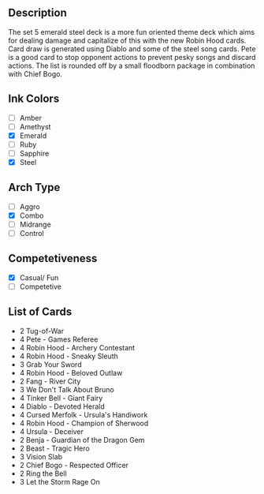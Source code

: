 ## Description

The set 5 emerald steel deck is a more fun oriented theme deck which aims for dealing damage and capitalize of this with the new Robin Hood cards. Card draw is generated using Diablo and some of the steel song cards. Pete is a good card to stop opponent actions to prevent pesky songs and discard actions. The list is rounded off by a small floodborn package in combination with Chief Bogo.

## Ink Colors

- [ ] Amber
- [ ] Amethyst
- [x] Emerald
- [ ] Ruby
- [ ] Sapphire
- [x] Steel

## Arch Type

- [ ] Aggro
- [x] Combo
- [ ] Midrange
- [ ] Control

## Competetiveness

- [x] Casual/ Fun
- [ ] Competetive

## List of Cards

- 2 Tug-of-War
- 4 Pete - Games Referee
- 4 Robin Hood - Archery Contestant
- 4 Robin Hood - Sneaky Sleuth
- 3 Grab Your Sword
- 4 Robin Hood - Beloved Outlaw
- 2 Fang - River City
- 3 We Don't Talk About Bruno
- 4 Tinker Bell - Giant Fairy
- 4 Diablo - Devoted Herald
- 4 Cursed Merfolk - Ursula's Handiwork
- 4 Robin Hood - Champion of Sherwood
- 4 Ursula - Deceiver
- 2 Benja - Guardian of the Dragon Gem
- 2 Beast - Tragic Hero
- 3 Vision Slab
- 2 Chief Bogo - Respected Officer
- 2 Ring the Bell
- 3 Let the Storm Rage On
